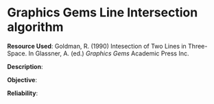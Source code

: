 Graphics Gems Line Intersection algorithm
===

**Resource Used**:
Goldman, R. (1990) Intesection of Two Lines in Three-Space. In Glassner, A. (ed.) *Graphics Gems* Academic Press Inc.

**Description**:

**Objective**:

**Reliability**:

<!-- vim: set tw=79: -->

